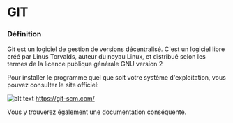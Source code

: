 # GIT
### Définition
Git est un logiciel de gestion de versions décentralisé. 
C'est un logiciel libre créé par Linus Torvalds, auteur du noyau Linux, 
et distribué selon les termes de la licence publique générale GNU version 2

Pour installer le programme quel que soit votre système d'exploitation,
vous pouvez consulter le site officiel:

![alt text](https://raw.githubusercontent.com/mikhawa/g_i_t/master/img/united-kingdom-flag-icon-16.png "EN") https://git-scm.com/ 

Vous y trouverez également une documentation conséquente.